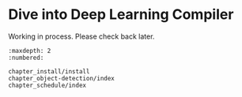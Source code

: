 Dive into Deep Learning Compiler
================================

Working in process. Please check back later.

```toc
:maxdepth: 2
:numbered:

chapter_install/install
chapter_object-detection/index
chapter_schedule/index
```
